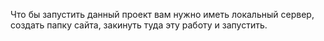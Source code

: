Что бы запустить данный проект вам нужно иметь локальный сервер, создать папку сайта, закинуть туда эту работу и запустить.
